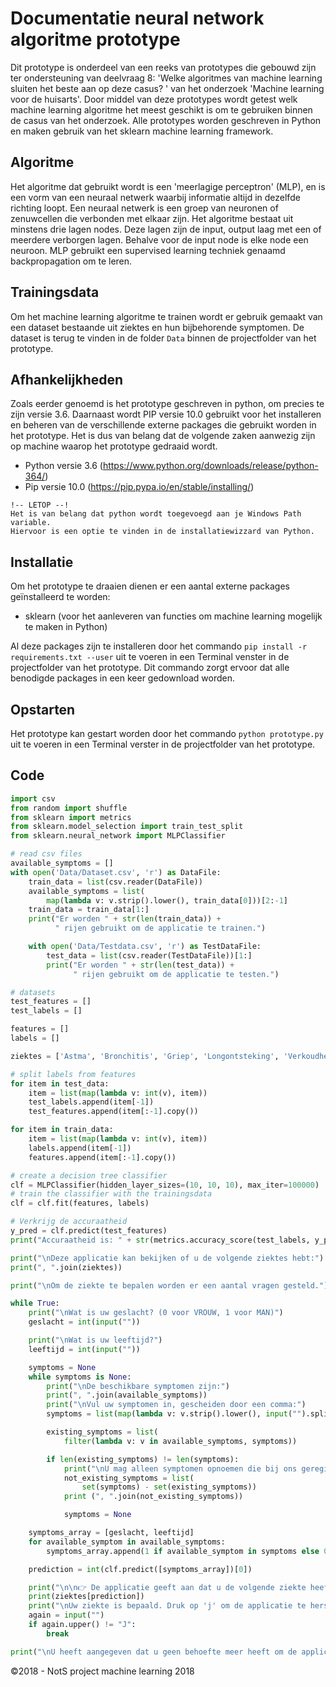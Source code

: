 # Documentatie neural network algoritme prototype

Dit prototype is onderdeel van een reeks van prototypes die gebouwd zijn ter ondersteuning van deelvraag 8: 'Welke algoritmes van machine learning sluiten het beste aan op deze casus? ' van het onderzoek 'Machine learning voor de huisarts'. Door middel van deze prototypes wordt getest welk machine learning algoritme het meest geschikt is om te gebruiken binnen de casus van het onderzoek. Alle prototypes worden geschreven in Python en maken gebruik van het sklearn machine learning framework.



## Algoritme

Het algoritme dat gebruikt wordt is een 'meerlagige perceptron' (MLP), en is een vorm van een neuraal netwerk waarbij informatie altijd in dezelfde richting loopt. Een neuraal netwerk is een groep van neuronen of zenuwcellen die verbonden met elkaar zijn. Het algoritme bestaat uit minstens drie lagen nodes. Deze lagen zijn de input, output laag met een of meerdere verborgen lagen. Behalve voor de input node is elke node een neuroon. MLP gebruikt een supervised learning techniek genaamd backpropagation om te leren.

## Trainingsdata

Om het machine learning algoritme te trainen wordt er gebruik gemaakt van een dataset bestaande uit ziektes en hun bijbehorende symptomen. De dataset is terug te vinden in de folder `Data`  binnen de projectfolder van het prototype.



## Afhankelijkheden

Zoals eerder genoemd is het prototype geschreven in python, om precies te zijn versie 3.6. Daarnaast wordt PIP versie 10.0 gebruikt voor het installeren en beheren van de verschillende externe packages die gebruikt worden in het prototype. Het is dus van belang dat de volgende zaken aanwezig zijn op machine waarop het prototype gedraaid wordt.

- Python versie 3.6   	(https://www.python.org/downloads/release/python-364/)
- Pip versie 10.0              (https://pip.pypa.io/en/stable/installing/)

```
!-- LETOP --!
Het is van belang dat python wordt toegevoegd aan je Windows Path variable. 
Hiervoor is een optie te vinden in de installatiewizzard van Python.
```



## Installatie

Om het prototype te draaien dienen er een aantal externe packages geïnstalleerd te worden:

- sklearn (voor het aanleveren van functies om machine learning mogelijk te maken in Python)

Al deze packages zijn te installeren door het commando `pip install -r requirements.txt --user` uit te voeren in een Terminal venster in de projectfolder van het prototype. Dit commando zorgt ervoor dat alle benodigde packages in een keer gedownload worden.



## Opstarten

Het prototype kan gestart worden door het commando `python prototype.py` uit te voeren in een Terminal verster in de projectfolder van het prototype.



## Code
```python
import csv
from random import shuffle
from sklearn import metrics
from sklearn.model_selection import train_test_split
from sklearn.neural_network import MLPClassifier

# read csv files
available_symptoms = []
with open('Data/Dataset.csv', 'r') as DataFile:
    train_data = list(csv.reader(DataFile))
    available_symptoms = list(
        map(lambda v: v.strip().lower(), train_data[0]))[2:-1]
    train_data = train_data[1:]
    print("Er worden " + str(len(train_data)) +
          " rijen gebruikt om de applicatie te trainen.")

    with open('Data/Testdata.csv', 'r') as TestDataFile:
        test_data = list(csv.reader(TestDataFile))[1:]
        print("Er worden " + str(len(test_data)) +
              " rijen gebruikt om de applicatie te testen.")

# datasets
test_features = []
test_labels = []

features = []
labels = []

ziektes = ['Astma', 'Bronchitis', 'Griep', 'Longontsteking', 'Verkoudheid']

# split labels from features
for item in test_data:
    item = list(map(lambda v: int(v), item))
    test_labels.append(item[-1])
    test_features.append(item[:-1].copy())

for item in train_data:
    item = list(map(lambda v: int(v), item))
    labels.append(item[-1])
    features.append(item[:-1].copy())

# create a decision tree classifier
clf = MLPClassifier(hidden_layer_sizes=(10, 10, 10), max_iter=100000)
# train the classifier with the trainingsdata
clf = clf.fit(features, labels)

# Verkrijg de accuraatheid
y_pred = clf.predict(test_features)
print("Accuraatheid is: " + str(metrics.accuracy_score(test_labels, y_pred)))

print("\nDeze applicatie kan bekijken of u de volgende ziektes hebt:")
print(", ".join(ziektes))

print("\nOm de ziekte te bepalen worden er een aantal vragen gesteld.")

while True:
    print("\nWat is uw geslacht? (0 voor VROUW, 1 voor MAN)")
    geslacht = int(input(""))

    print("\nWat is uw leeftijd?")
    leeftijd = int(input(""))

    symptoms = None
    while symptoms is None:
        print("\nDe beschikbare symptomen zijn:")
        print(", ".join(available_symptoms))
        print("\nVul uw symptomen in, gescheiden door een comma:")
        symptoms = list(map(lambda v: v.strip().lower(), input("").split(",")))

        existing_symptoms = list(
            filter(lambda v: v in available_symptoms, symptoms))

        if len(existing_symptoms) != len(symptoms):
            print("\nU mag alleen symptomen opnoemen die bij ons geregistreerd zijn. De symptomen die u invulde maar niet bij ons geregistreerd staan zijn:")
            not_existing_symptoms = list(
                set(symptoms) - set(existing_symptoms))
            print (", ".join(not_existing_symptoms))

            symptoms = None

    symptoms_array = [geslacht, leeftijd]
    for available_symptom in available_symptoms:
        symptoms_array.append(1 if available_symptom in symptoms else 0)

    prediction = int(clf.predict([symptoms_array])[0])

    print("\n\n👉 De applicatie geeft aan dat u de volgende ziekte heeft:")
    print(ziektes[prediction])
    print("\nUw ziekte is bepaald. Druk op 'j' om de applicatie te herstarten.")
    again = input("")
    if again.upper() != "J":
        break

print("\nU heeft aangegeven dat u geen behoefte meer heeft om de applicatie te herstarten. Fijne dag.")
```

&copy;2018 - NotS project machine learning 2018

